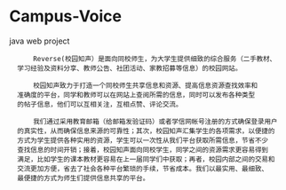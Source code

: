 # Campus-Voice
java web project


          Reverse(校园知声）是面向同校师生，为大学生提供细致的综合服务（二手教材、
      学习经验及资料分享、教师公告、社团活动、家教招募等信息）的校园网站。
      
          校园知声致力于打造一个同校师生共享信息和资源、提高信息资源查找效率和
      准确度的平台，同学和教师可以在网站上查阅所需的信息，同时可以发布各种类型
      的帖子信息，他们可以互相关注，互相点赞、评论交流。
      
          我们通过采用教育邮箱（给邮箱发验证码）或者学信网帐号注册的方式确保登录用户
      的真实性，从而确保信息来源的可靠性；其次，校园知声汇集学生的各项需求，以便捷的
      方式为学生提供各种实用的资源，学生可以一次性从我们平台获取所需信息，节省不少
      查找信息的时间开销；接着，校园知声面向同校学生，同学之间的资源需求更容易得到
      满足，比如学生的课本教材更容易在上一届同学们中获取；再者，校园内部之间的交易和
      交流更加方便，省去了社会各种平台繁琐的手续，节省成本。我们以最实用、最细致、
      最便捷的方式为师生们提供信息共享的平台。
